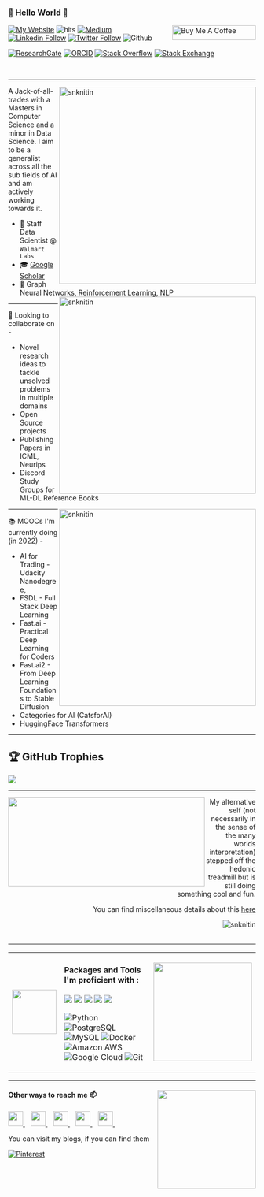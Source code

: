 ### 🔱 Hello World 🤖 

<div markdown="1" align="left">
 <a href="https://www.buymeacoffee.com/snknitin" target="_blank" rel="noreferrer nofollow">
    <img align="right" src="https://cdn.buymeacoffee.com/buttons/default-red.png" alt="Buy Me A Coffee" height="30" width="170" >
 </a>
 
 

[![My Website](https://img.shields.io/website?url=https%3A%2F%2Fsnknitin.github.io)](https://snknitin.github.io) 
![hits](https://visitor-badge.laobi.icu/badge?page_id=snknitin)
[![Medium](https://img.shields.io/badge/Medium-12100E?logo=medium&logoColor=white)](https://medium.com/@snk.nitin) 
[![Linkedin Follow](https://img.shields.io/badge/-Connect-blue?style=flat-square&logo=Linkedin&logoColor=white&link=https://www.linkedin.com/in/nitinkishore/)](https://www.linkedin.com/in/nitinkishore/)
[![Twitter Follow](https://img.shields.io/twitter/follow/Nitin_wysiwyg?label=Follow&style=social)](http://twitter.com/Nitin_wysiwyg)
![Github](https://img.shields.io/github/followers/snknitin?style=social)

 <p align="left">
    <a href="https://www.researchgate.net/profile/Nitin-Samala-2" target="_blank"><img alt="ResearchGate" src="https://img.shields.io/badge/-ResearchGate-00CCBB?style=flat-square&logo=ResearchGate&logoColor=white"></a>
    <a href="https://orcid.org/0000-0002-7966-7523" target="_blank"><img alt="ORCID" src="https://img.shields.io/badge/-ORCID-A6CE39?style=flat-square&logo=ORCID&logoColor=white"></a>
    <a href="https://stackoverflow.com/users/6807185/nitin-kishore" target="_blank"><img alt="Stack Overflow" src="https://img.shields.io/badge/-Stack%20Overflow-FE7A16?style=flat-square&logo=Stack-Overflow&logoColor=white"></a>
    <a href="https://stackexchange.com/users/9153517/nitin-kishore" target="_blank"><img alt="Stack Exchange" src="https://img.shields.io/badge/-Stack%20Exchange-1E5297?style=flat-square&logo=Stack-Exchange&logoColor=white"></a>
  </p>
 
</div>
<br />



<!--
**snknitin/snknitin** is a ✨ _special_ ✨ repository because its `README.md` (this file) appears on your GitHub profile.

-->


<hr>



<div markdown="1">
    <img align="right" src="https://github-readme-stats.vercel.app/api?username=snknitin&show_icons=true&theme=algolia"  width="400px" alt="snknitin">
    

A Jack-of-all-trades with a Masters in Computer Science and a minor in Data Science. I aim to be a generalist across all the sub fields of AI and am actively working towards it.  

* 💸 Staff Data Scientist @ `Walmart Labs`
* 🎓 [Google Scholar](https://scholar.google.com/citations?user=SQ_dnhIAAAAJ&hl=en)
* 🧪 Graph Neural Networks, Reinforcement Learning, NLP
    <img align="right" src="https://github-readme-streak-stats.herokuapp.com/?user=snknitin&theme=dark&hide_border=false"  width="400px" alt="snknitin">
    
</div>



<div markdown="1">
    
<hr>

    
🤝 Looking to collaborate on - 
* Novel research ideas to tackle unsolved problems in multiple domains
* Open Source projects
* Publishing Papers in ICML, Neurips
* Discord Study Groups for ML-DL Reference Books


 <img align="right" src="https://github-readme-stats.vercel.app/api/top-langs/?username=snknitin&theme=dark&hide_border=false&include_all_commits=false&count_private=false&layout=compact"  width="400px" alt="snknitin">

<hr>

📚 MOOCs I'm currently doing (in 2022) - 
* AI for Trading - Udacity Nanodegree,
* FSDL - Full Stack Deep Learning 
* Fast.ai - Practical Deep Learning for Coders
* Fast.ai2 - From Deep Learning Foundations to Stable Diffusion
* Categories for AI (CatsforAI)
* HuggingFace Transformers

    
</div>

<hr>



## 🏆 GitHub Trophies

![](https://github-profile-trophy.vercel.app/?username=snknitin&theme=radical&no-frame=false&no-bg=true&margin-w=4)

---



<div markdown="1" align="right">
     <img align="left" src="https://c.tenor.com/GaBZpWimIVUAAAAC/solo-leveling-sung-jin-woo.gif" width="400px" height="180px"> 


My alternative self (not necessarily in the sense of the many worlds interpretation) stepped off the hedonic treadmill but is still doing something cool and fun.


You can find miscellaneous details about this [here](https://snknitin.github.io/personal)

</div>

<div align="right"> 
    <img src="https://komarev.com/ghpvc/?username=snknitin" alt="snknitin"> 
</div>
<br />



---------------------------------
<table>
  <tr>   
    <td>
    <div align="left"> 
        <img src="https://c.tenor.com/NZhkoDp1mR8AAAAC/sharingan.gif"  width="90px"> 
    </div> </td>
    <td> 
        <h4> Packages and Tools I'm proficient with :  </h4>
    <img src="https://img.shields.io/badge/PyTorch-%23EE4C2C.svg?style=for-the-badge&logo=PyTorch&logoColor=white">
    <img src="https://img.shields.io/badge/TensorFlow-%23FF6F00.svg?style=for-the-badge&logo=TensorFlow&logoColor=white">
    <img src="https://img.shields.io/badge/scikit--learn-%23F7931E.svg?style=for-the-badge&logo=scikit-learn&logoColor=white">
    <img src="https://img.shields.io/badge/pandas-%23150458.svg?style=for-the-badge&logo=pandas&logoColor=white">
    <img src="https://img.shields.io/badge/numpy-%23013243.svg?style=for-the-badge&logo=numpy&logoColor=white">
     
![Python](https://img.shields.io/badge/-Python-black?style=flat-square&logo=Python)
![PostgreSQL](https://img.shields.io/badge/-PostgreSQL-336791?style=flat-square&logo=postgresql)
![MySQL](https://img.shields.io/badge/-MySQL-black?style=flat-square&logo=mysql)
![Docker](https://img.shields.io/badge/-Docker-black?style=flat-square&logo=docker)
![Amazon AWS](https://img.shields.io/badge/Amazon%20AWS-232F3E?style=flat-square&logo=amazon-aws)
![Google Cloud](https://img.shields.io/badge/Google%20Cloud-black?style=flat-square&logo=google-cloud)
![Git](https://img.shields.io/badge/-Git-black?style=flat-square&logo=git)
    </td>
    <td>
    <img src="https://c.tenor.com/19Ev9JAezGEAAAAC/ninjala-ninjala-anime.gif"  width="200px"> 
    </td>
  </tr>
</table>

-----------------------------------

<div align="left">
    <img align="right" src="https://c.tenor.com/Tc-TUkHTki4AAAAd/rick-roll.gif" width="200px"> 
    <h4> Other ways to reach me 📫</h4>
    <a href="mailto: snk.nitin@gmail.com">
        <img src="https://cdn-icons-png.flaticon.com/512/732/732200.png" width="30px">
    </a>&nbsp;&nbsp;
    <a href="https://www.linkedin.com/in/nitinkishore/">
        <img src="https://cdn-icons-png.flaticon.com/512/174/174857.png" width="30px">
    </a>&nbsp;&nbsp;
    <a href="https://twitter.com/Nitin_wysiwyg/">
        <img src="https://cdn-icons-png.flaticon.com/512/145/145812.png" width="30px">
    </a>&nbsp;&nbsp;
    <a href="https://discordapp.com/users/Nike#9685/">
        <img src="https://cdn-icons-png.flaticon.com/512/2111/2111370.png" width="30px">
    </a>&nbsp;&nbsp;
    <a href="https://www.instagram.com/nitin_kishore4869/">
        <img src="https://cdn-icons-png.flaticon.com/512/1409/1409946.png" width="30px">
    </a>&nbsp;&nbsp;

You can visit my blogs, if you can find them
 
[![Pinterest](https://img.shields.io/badge/Pinterest-%23E60023.svg?logo=Pinterest&logoColor=white)](https://pinterest.com/snknitin)

</div> 
<br />


